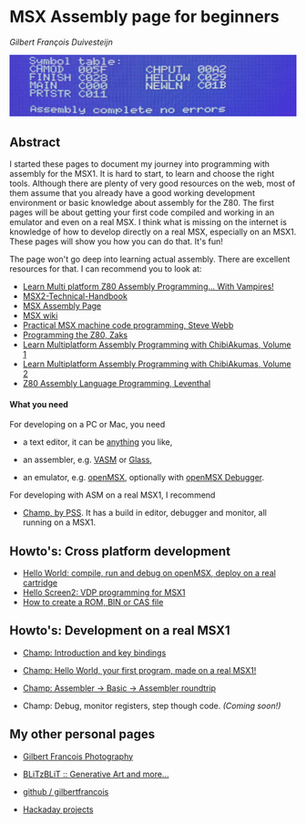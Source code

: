 # MSX Assembly page for beginners

_Gilbert François Duivesteijn_

![Screenshot](01_helloworld_title03.jpg)



## Abstract

I started these pages to document my journey into programming with assembly for the MSX1. It is hard to start, to learn and choose the right tools. Although there are plenty of very good resources on the web, most of them assume that you already have a good working development environment or basic knowledge about assembly for the Z80. The first pages will be about getting your first code compiled and working in an emulator and even on a real MSX. I think what is missing on the internet is knowledge of how to develop directly on a real MSX, especially on an MSX1. These pages will show you how you can do that. It's fun!

The page won't go deep into learning actual assembly. There are excellent resources for that. I can recommend you to look at:

- [Learn Multi platform Z80 Assembly Programming... With Vampires!](https://www.chibiakumas.com/z80/)
- [MSX2-Technical-Handbook](https://konamiman.github.io/MSX2-Technical-Handbook/)
- [MSX Assembly Page](http://map.grauw.nl)
- [MSX wiki](https://www.msx.org/wiki/Category:Programming#Programming_Software)
- [Practical MSX machine code programming, Steve Webb](https://archive.org/details/practical_msx_machine_code_programming_steve_webb)
- [Programming the Z80, Zaks](https://www.amazon.com/Programming-Z80-Rodnay-Zaks/dp/0895880695)
- [Learn Multiplatform Assembly Programming with ChibiAkumas, Volume 1](https://www.amazon.com/Learn-Multiplatform-Assembly-Programming-ChibiAkumas/dp/B08W7DWZB3/)
- [Learn Multiplatform Assembly Programming with ChibiAkumas, Volume 2](https://www.amazon.com/Learn-Multiplatform-Assembly-Programming-ChibiAkumas/dp/B09VWHYDKJ/)
- [Z80 Assembly Language Programming, Leventhal](https://www.amazon.com/gp/product/0931988217/)

#### What you need

For developing on a PC or Mac, you need

- a text editor, it can be [anything](https://neovim.io) you like,

- an assembler, e.g. [VASM](http://www.compilers.de/vasm.html) or [Glass](http://www.grauw.nl/projects/glass/),
- an emulator, e.g. [openMSX](https://openmsx.org), optionally with [openMSX Debugger](https://openmsx.org).

For developing with ASM on a real MSX1, I recommend

- [Champ, by PSS](https://download.file-hunter.com/Games/MSX1/CAS/Champ%20(1984)(PSS)%5BBLOAD'CAS-'%2CR%5D.zip). It has a build in editor, debugger and monitor, all running on a MSX1.  

## Howto's: Cross platform development

- [Hello World: compile, run and debug on openMSX, deploy on a real cartridge](01_helloworld_openmsx.html)
- [Hello Screen2: VDP programming for MSX1](04_helloscreen2.html)
- [How to create a ROM, BIN or CAS file](02_rombincas.html)

## Howto's: Development on a real MSX1

- [Champ: Introduction and key bindings](03_champ_1.html)
- [Champ: Hello World, your first program, made on a real MSX1!](03_champ_3.html)
- [Champ: Assembler -> Basic -> Assembler roundtrip](03_champ_2.html)

- Champ: Debug, monitor registers, step though code.  *(Coming soon!)*

 

## My other personal pages

- [Gilbert Francois Photography](https://www.gilbertfrancois.com)
- [BLiTzBLiT :: Generative Art and more...](https://www.blitzblit.com)

- [github / gilbertfrancois](https://www.github.com/gilbertfrancois)

- [Hackaday projects](https://hackaday.io/gilbertfrancois)
